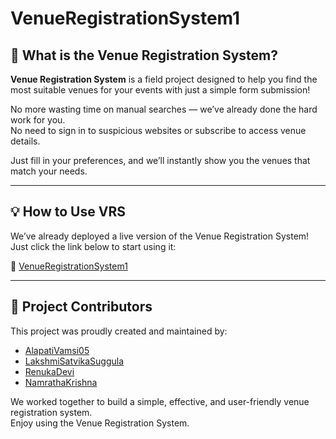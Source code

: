 # VenueRegistrationSystem1


## 🎉 What is the Venue Registration System?

**Venue Registration System** is a field project designed to help you find the most suitable venues for your events with just a simple form submission!

No more wasting time on manual searches — we’ve already done the hard work for you.  
No need to sign in to suspicious websites or subscribe to access venue details.  

Just fill in your preferences, and we’ll instantly show you the venues that match your needs.

---

## 💡 How to Use VRS

We’ve already deployed a live version of the Venue Registration System!  
Just click the link below to start using it:

🔗 [VenueRegistrationSystem1](https://alapativamsi05.github.io/VenueRegistrationSystem1/)

---

## 👥 Project Contributors

This project was proudly created and maintained by:

- [AlapatiVamsi05](https://github.com/AlapatiVamsi05) 
- [LakshmiSatvikaSuggula](https://github.com/LakshmiSatvikaSuggula)
- [RenukaDevi](https://github.com/renukadevikota23)
- [NamrathaKrishna](https://github.com/) 

We worked together to build a simple, effective, and user-friendly venue registration system.  
Enjoy using the Venue Registration System.
